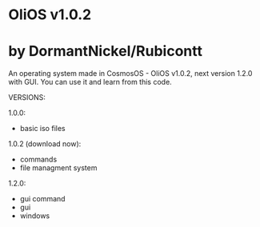# OliOS v1.0.2
# by DormantNickel/Rubicontt

An operating system made in CosmosOS - OliOS v1.0.2, next version 1.2.0 with GUI.
You can use it and learn from this code.

VERSIONS:

1.0.0:
+ basic iso files

1.0.2 (download now):
+ commands
+ file managment system

1.2.0:
+ gui command
+ gui
+ windows
